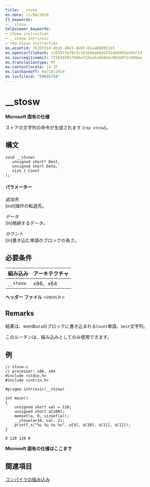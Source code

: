 ```yaml
---
title: __stosw
ms.date: 11/04/2016
f1_keywords:
- __stosw
helpviewer_keywords:
- stosw instruction
- __stosw intrinsic
- rep stosw instruction
ms.assetid: 7620fd1d-dba5-40e3-8e07-01aa68895133
ms.openlocfilehash: c203973a79c2c3b1094ad8a5351db0999a56bf19
ms.sourcegitcommit: 72583d30170d6ef29ea5c6848dc00169f2c909aa
ms.translationtype: MT
ms.contentlocale: ja-JP
ms.lasthandoff: 04/18/2019
ms.locfileid: "59035758"
---
```

# <a name="stosw"></a>__stosw

**Microsoft 固有の仕様**

ストアの文字列の命令が生成されます (`rep stosw`)。

## <a name="syntax"></a>構文

```
void __stosw(
   unsigned short* Dest,
   unsigned short Data,
   size_t Count
);
```

#### <a name="parameters"></a>パラメーター

*追加先*<br/>
[out]操作の転送先。

*データ*<br/>
[in]格納するデータ。

*カウント*<br/>
[in]書き込む単語のブロックの長さ。

## <a name="requirements"></a>必要条件

|組み込み|アーキテクチャ|
|---------------|------------------|
|`__stosw`|x86、x64|

**ヘッダー ファイル** \<intrin.h >

## <a name="remarks"></a>Remarks

結果は、word`Data`のブロックに書き込まれる`Count`単語、`Dest`文字列。

このルーチンは、組み込みとしてのみ使用できます。

## <a name="example"></a>例

```
// stosw.c
// processor: x86, x64
#include <stdio.h>
#include <intrin.h>

#pragma intrinsic(__stosw)

int main()
{
    unsigned short val = 128;
    unsigned short a[100];
    memset(a, 0, sizeof(a));
    __stosw(a+10, val, 2);
    printf_s("%u %u %u %u", a[9], a[10], a[11], a[12]);
}
```

```Output
0 128 128 0
```

**Microsoft 固有の仕様はここまで**

## <a name="see-also"></a>関連項目

[コンパイラの組み込み](../intrinsics/compiler-intrinsics.md)